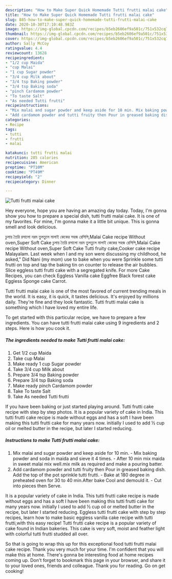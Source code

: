 ```yaml
---
description: "How to Make Super Quick Homemade Tutti frutti malai cake"
title: "How to Make Super Quick Homemade Tutti frutti malai cake"
slug: 885-how-to-make-super-quick-homemade-tutti-frutti-malai-cake
date: 2020-10-30T17:10:48.983Z
image: https://img-global.cpcdn.com/recipes/b5eb2606ef9a501c/751x532cq70/tutti-frutti-malai-cake-recipe-main-photo.jpg
thumbnail: https://img-global.cpcdn.com/recipes/b5eb2606ef9a501c/751x532cq70/tutti-frutti-malai-cake-recipe-main-photo.jpg
cover: https://img-global.cpcdn.com/recipes/b5eb2606ef9a501c/751x532cq70/tutti-frutti-malai-cake-recipe-main-photo.jpg
author: Sally McCoy
ratingvalue: 4.4
reviewcount: 13628
recipeingredient:
- "1/2 cup Maida"
- "cup Malai"
- "1 cup Sugar powder"
- "3/4 cup Milk about"
- "3/4 tsp Baking powder"
- "3/4 tsp Baking soda"
- "pinch Cardamom powder"
- "To taste Salt"
- "As needed Tutti frutti"
recipeinstructions:
- "Mix malai and sugar powder and keep aside for 10 min. Mix baking powder and soda in maida and sieve it 4 times. After 10 min mix maida in sweet malai mix well.mix milk as required and make a pouring batter."
- "Add cardamom powder and tutti fruity then Pour in greased baking dish. Add the top of the pot sprinkle tutti frutti.  Bake at 180 degree in preheated oven for 30 to 40 min.After bake Cool and demould it. Cut into pieces then Serve."
categories:
- Recipe
tags:
- tutti
- frutti
- malai

katakunci: tutti frutti malai 
nutrition: 285 calories
recipecuisine: American
preptime: "PT10M"
cooktime: "PT49M"
recipeyield: "2"
recipecategory: Dinner

---
```



![Tutti frutti malai cake](https://img-global.cpcdn.com/recipes/b5eb2606ef9a501c/751x532cq70/tutti-frutti-malai-cake-recipe-main-photo.jpg)

Hey everyone, hope you are having an amazing day today. Today, I'm gonna show you how to prepare a special dish, tutti frutti malai cake. It is one of my favorites. For mine, I'm gonna make it a little bit unique. This is gonna smell and look delicious.

চুলায় তৈরি রসালো নরম তুলতুলে মালাই কেকের সহজ রেসিপি,Malai Cake recipe Without oven,Super Soft Cake চুলায় তৈরি রসালো নরম তুলতুলে মালাই কেকের সহজ রেসিপি,Malai Cake recipe Without oven,Super Soft Cake Tutti fruity cake,Cooker cake recipe Malayalam. Last week when I and my son were discussing my childhood, he asked,&#34; Did Nani (my mom) use to bake when you were Sprinkle some tutti frutti on top and tap the baking tin on counter to release the air bubbles. Slice eggless tutti frutti cake with a segregated knife. For more Cake Recipes, you can check Eggless Vanilla cake Eggfree Black forest cake Eggless Sponge cake Carrot.

Tutti frutti malai cake is one of the most favored of current trending meals in the world. It is easy, it is quick, it tastes delicious. It's enjoyed by millions daily. They're fine and they look fantastic. Tutti frutti malai cake is something which I have loved my entire life.


To get started with this particular recipe, we have to prepare a few ingredients. You can have tutti frutti malai cake using 9 ingredients and 2 steps. Here is how you cook it.

<!--inarticleads1-->

##### The ingredients needed to make Tutti frutti malai cake:

1. Get 1/2 cup Maida
1. Take cup Malai
1. Make ready 1 cup Sugar powder
1. Take 3/4 cup Milk about
1. Prepare 3/4 tsp Baking powder
1. Prepare 3/4 tsp Baking soda
1. Make ready pinch Cardamom powder
1. Take To taste Salt
1. Take As needed Tutti frutti


If you have been baking or just started playing around. Tutti frutti cake recipe with step by step photos. It is a popular variety of cake in India. This tutti frutti cake recipe is made without eggs and has a soft I have been making this tutti frutti cake for many years now. initially I used to add ½ cup oil or melted butter in the recipe, but later I started reducing. 

<!--inarticleads2-->

##### Instructions to make Tutti frutti malai cake:

1. Mix malai and sugar powder and keep aside for 10 min. - Mix baking powder and soda in maida and sieve it 4 times. - After 10 min mix maida in sweet malai mix well.mix milk as required and make a pouring batter.
1. Add cardamom powder and tutti fruity then Pour in greased baking dish. Add the top of the pot sprinkle tutti frutti.  - Bake at 180 degree in preheated oven for 30 to 40 min.After bake Cool and demould it. - Cut into pieces then Serve.


It is a popular variety of cake in India. This tutti frutti cake recipe is made without eggs and has a soft I have been making this tutti frutti cake for many years now. initially I used to add ½ cup oil or melted butter in the recipe, but later I started reducing. Eggless tutti frutti cake with step by step recipes, learn how to make basic eggless vanilla cake recipe with tutti frutti,with this easy recipe! Tutti frutti cake recipe is a popular variety of cake found in Indian bakeries. This cake is very soft, moist and feather light with colorful tutti frutti studded all over. 

So that is going to wrap this up for this exceptional food tutti frutti malai cake recipe. Thank you very much for your time. I'm confident that you will make this at home. There's gonna be interesting food at home recipes coming up. Don't forget to bookmark this page in your browser, and share it to your loved ones, friends and colleague. Thank you for reading. Go on get cooking!
